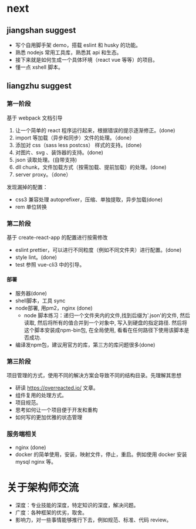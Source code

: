 # next
## jiangshan suggest
- 写个自用脚手架 demo，搭载 eslint 和 husky 的功能。
- 熟悉 nodejs 常用工具库，熟悉其 api 和生态。
- 接下来就是如何生成一个具体环境（react vue 等等）的项目。
- 懂一点 xshell 脚本。

## liangzhu suggest
### 第一阶段
基于 webpack 文档引导
1. 让一个简单的 react 程序运行起来，根据错误的提示逐渐修正。(done)
2. import 等加载（异步和同步）文件的处理。（done）
2. 添加对 css（sass less postcss） 样式的支持。(done)
3. 对图片、svg 、装饰器的支持。(done)
4. json 读取处理。(自带支持)
5. dll chunk，文件加载方式（按需加载、提前加载）的处理。(done)
6. server proxy。（done）

发现漏掉的配置：
- css3 兼容处理 autoprefixer，压缩、单独提取，异步加载(done)
- rem 单位转换


### 第二阶段
基于 create-react-app 的配置进行按需修改
- eslint prettier，可以进行不同粒度（例如不同文件夹）进行配置。(done)
- style lint。(done)
- test 参照 vue-cli3 中的引导。

#### 部署
- 服务器(done)
- shell脚本，工具 sync
- node部署, 用pm2，nginx (done)
  - node 脚本练习：递归一个文件夹内的文件,找到后缀为'.json'的文件, 然后读取, 然后将所有的值合并到一个对象中, 写入到硬盘的指定路径. 然后将这个脚本安装成npm-bin包, 在全局使用, 看看在任何路径下使用该脚本是否成功.
- 编译发npm包，建议用官方的库，第三方的库问题很多(done)

### 第三阶段
项目管理的方式，使用不同的解决方案会导致不同的结构目录。先理解其思想
- 研读 https://overreacted.io/ 文章。
- 组件复用的处理方式。
- 项目规范。
- 思考如何让一个项目便于开发和重构
- 如何写的更加优雅的状态管理

### 服务端相关
- nginx (done)
- docker 的简单使用，安装，映射文件，停止，重启。例如使用 docker 安装 mysql nginx 等。




# 关于架构师交流
- 深度：专业技能的深度，特定知识的深度，解决问题。
- 广度：各种框架的优劣，取舍。
- 影响力，对一些事情能够推行下去，例如规范、标准、代码 review。